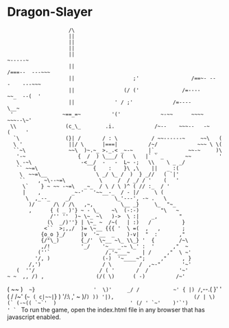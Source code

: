 # Dragon-Slayer
                        /\
                        ||
                        ||
                        ||
                        ||                                               ~-----~
                        ||                                            /===--  ---~~~
                        ||                   ;'                 /==~- --   -    ---~~~
                        ||                (/ ('              /=----         ~~_  --(  '
                        ||             ' / ;'             /=----               \__~
     '                ~==_=~          '('             ~-~~      ~~~~        ~~~--\~'
     \\                (c_\_        .i.             /~--    ~~~--   -~     (     '
      `\               (}| /       / : \           / ~~------~     ~~\   (
      \ '               ||/ \      |===|          /~/             ~~~ \ \(
      ``~\              ~~\  )~.~_ >._.< _~-~     |`_          ~~-~     )\
       '-~                 {  /  ) \___/ (   \   |` ` _       ~~         '
       \ -~\                -<__/  -   -  L~ -;   \\    \ _ _/
       `` ~~=\                  {    :    }\ ,\    ||   _ :(
        \  ~~=\__                \ _/ \_ /  )  } _//   ( `|'
        ``    , ~\--~=\           \     /  / _/ / '    (   '
         \`    } ~ ~~ -~=\   _~_  / \ / \ )^ ( // :_  / '
         |    ,          _~-'   '~~__-_  / - |/     \ (
          \  ,_--_     _/              \_'---', -~ .   \
           )/      /\ / /\   ,~,         \__ _}     \_  "~_
           ,      { ( _ )'} ~ - \_    ~\  (-:-)       "\   ~ 
                  /'' ''  )~ \~_ ~\   )->  \ :|    _,       " 
                 (\  _/)''} | \~_ ~  /~(   | :)   /          }
                <``  >;,,/  )= \~__ {{{ '  \ =(  ,   ,       ;
               {o_o }_/     |v  '~__  _    )-v|  "  :       ,"
               {/"\_)       {_/'  \~__ ~\_ \\_} '  {        /~\
               ,/!          '_/    '~__ _-~ \_' :  '      ,"  ~ 
              (''`                  /,'~___~    | /     ,"  \ ~' 
             '/, )                 (-)  '~____~";     ,"     , }
           /,')                    / \         /  ,~-"       '~'
       (  ''/                     / ( '       /  /          '~'
    ~ ~  ,, /) ,                 (/( \)      ( -)          /~'
  (  ~~ )`  ~}                   '  \)'     _/ /           ~'
 { |) /`,--.(  }'                    '     (  /          /~'
(` ~ ( c|~~| `}   )                        '/:\         ,'
 ~ )/``) )) '|),                          (/ | \)
  (` (-~(( `~`'  )                        ' (/ '
   `~'    )'`')                              '
     ` ``
To run the game, open the index.html file in any browser that has javascript enabled.
